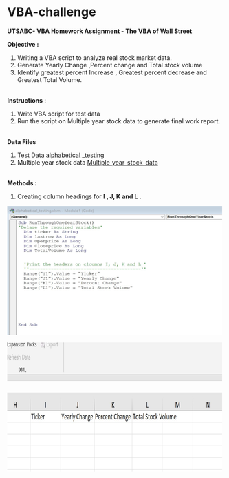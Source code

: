 # VBA-challenge


<b>UTSABC- VBA Homework Assignment - The VBA of Wall Street</b>

<b>Objective : </b> </br>
 1. Writing a VBA script to analyze real stock market data. </br>
 2. Generate Yearly Change ,Percent change and Total stock volume </br>
 3. Identify greatest percent Increase , Greatest percent decrease and Greatest Total Volume. </br></br>

 
<b> Instructions</b> : </br>
1. Write VBA script for test data
2. Run the script on Multiple year stock data to generate final work report. </br></br>

<b>Data Files</b></br>
1. Test Data <a href="D:\divya\UTSABootCamp\Homework_solved_DKS\Solved\VBA-challenge\alphabetical_testing.xlsm">alphabetical _testing</a></br>
2. Multiple year stock data <a href="D:\divya\UTSABootCamp\Homework_solved_DKS\Solved\VBA-challenge\Images\Multiple_year_stock_data.xlsm">Multiple_year_stock_data</a></br></br>


<b>Methods :</b></br>
1. Creating column headings for  <b>I , J, K and L .</b></br>
<p>
<img src="./Images/createheader.jpg" alt="Creating Headings"  width="500px" height="300px"/></br></p>


<p>
<img src="./Images/createheaderxls.jpg" alt="On excel sheet"  width="500px" height="300px"/></br></br>

</p>












